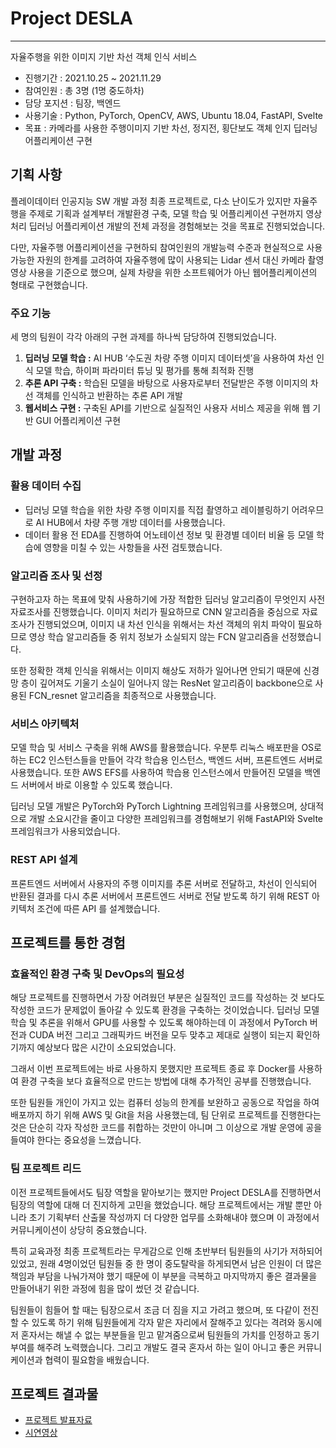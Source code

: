 # Project DESLA

---

자율주행을 위한 이미지 기반 차선 객체 인식 서비스

- 진행기간 : 2021.10.25 ~ 2021.11.29
- 참여인원 : 총 3명 (1명 중도하차)
- 담당 포지션 : 팀장, 백엔드
- 사용기술 : Python, PyTorch, OpenCV, AWS, Ubuntu 18.04, FastAPI, Svelte
- 목표 : 카메라를 사용한 주행이미지 기반 차선, 정지전, 횡단보도 객체 인지 딥러닝 어플리케이션 구현

## 기획 사항

플레이데이터 인공지능 SW 개발 과정 최종 프로젝트로, 다소 난이도가 있지만 자율주행을 주제로 기획과 설계부터 개발환경 구축, 모델 학습 및 어플리케이션 구현까지 영상 처리 딥러닝 어플리케이션 개발의 전체 과정을 경험해보는 것을 목표로 진행되었습니다.

다만, 자율주행 어플리케이션을 구현하되 참여인원의 개발능력 수준과 현실적으로 사용가능한 자원의 한계를 고려하여 자율주행에 많이 사용되는 Lidar 센서 대신 카메라 촬영 영상 사용을 기준으로 했으며, 실제 차량을 위한 소프트웨어가 아닌 웹어플리케이션의 형태로 구현했습니다.

### 주요 기능

세 명의 팀원이 각각 아래의 구현 과제를 하나씩 담당하여 진행되었습니다.

1. **딥러닝 모델 학습 :** AI HUB ‘수도권 차량 주행 이미지 데이터셋’을 사용하여 차선 인식 모델 학습, 하이퍼 파라미터 튜닝 및 평가를 통해 최적화 진행
2. **추론 API 구축 :** 학습된 모델을 바탕으로 사용자로부터 전달받은 주행 이미지의 차선 객체를 인식하고 반환하는 추론 API 개발
3. **웹서비스 구현 :** 구축된 API를 기반으로 실질적인 사용자 서비스 제공을 위해 웹 기반 GUI 어플리케이션 구현
   
   

## 개발 과정

### 활용 데이터 수집

- 딥러닝 모델 학습을 위한 차량 주행 이미지를 직접 촬영하고 레이블링하기 어려우므로 AI HUB에서 차량 주행 개방 데이터를 사용했습니다.
- 데이터 활용 전 EDA를 진행하여 어노테이션 정보 및 환경별 데이터 비율 등 모델 학습에 영향을 미칠 수 있는 사항들을 사전 검토했습니다.

### 알고리즘 조사 및 선정

구현하고자 하는 목표에 맞춰 사용하기에 가장 적합한 딥러닝 알고리즘이 무엇인지 사전 자료조사를 진행했습니다. 이미지 처리가 필요하므로 CNN 알고리즘을 중심으로 자료조사가 진행되었으며, 이미지 내 차선 인식을 위해서는 차선 객체의 위치 파악이 필요하므로 영상 학습 알고리즘들 중 위치 정보가 소실되지 않는 FCN 알고리즘을 선정했습니다.

또한 정확한 객체 인식을 위해서는 이미지 해상도 저하가 일어나면 안되기 때문에 신경망 층이 깊어져도 기울기 소실이 일어나지 않는 ResNet 알고리즘이 backbone으로 사용된 FCN_resnet 알고리즘을 최종적으로 사용했습니다.

### 서비스 아키텍처

모델 학습 및 서비스 구축을 위해 AWS를 활용했습니다. 우분투 리눅스 배포판을 OS로 하는 EC2 인스턴스들을 만들어 각각 학습용 인스턴스, 백엔드 서버, 프론트엔드 서버로 사용했습니다. 또한 AWS EFS를 사용하여 학습용 인스턴스에서 만들어진 모델을 백엔드 서버에서 바로 이용할 수 있도록 했습니다.

딥러닝 모델 개발은 PyTorch와 PyTorch Lightning 프레임워크를 사용했으며, 상대적으로 개발 소요시간을 줄이고 다양한 프레임워크를 경험해보기 위해 FastAPI와 Svelte 프레임워크가 사용되었습니다.

### REST API 설계

프론트엔드 서버에서 사용자의 주행 이미지를 추론 서버로 전달하고, 차선이 인식되어 반환된 결과를 다시 추론 서버에서 프론트엔드 서버로 전달 받도록 하기 위해 REST 아키텍처 조건에 따른 API 를 설계했습니다.



## 프로젝트를 통한 경험

### 효율적인 환경 구축 및 DevOps의 필요성

해당 프로젝트를 진행하면서 가장 어려웠던 부분은 실질적인 코드를 작성하는 것 보다도 작성한 코드가 문제없이 돌아갈 수 있도록 환경을 구축하는 것이었습니다. 딥러닝 모델 학습 및 추론을 위해서 GPU를 사용할 수 있도록 해야하는데 이 과정에서 PyTorch 버전과 CUDA 버전 그리고 그래픽카드 버전을 모두 맞추고 제대로 실행이 되는지 확인하기까지 예상보다 많은 시간이 소요되었습니다.

그래서 이번 프로젝트에는 바로 사용하지 못했지만 프로젝트 종료 후 Docker를 사용하여 환경 구축을 보다 효율적으로 만드는 방법에 대해 추가적인 공부를 진행했습니다.

또한 팀원들 개인이 가지고 있는 컴퓨터 성능의 한계를 보완하고 공동으로 작업을 하여 배포까지 하기 위해 AWS 및 Git을 처음 사용했는데, 팀 단위로 프로젝트를 진행한다는 것은 단순히 각자 작성한 코드를 취합하는 것만이 아니며 그 이상으로 개발 운영에 공을 들여야 한다는 중요성을 느꼈습니다.

### 팀 프로젝트 리드

이전 프로젝트들에서도 팀장 역할을 맡아보기는 했지만 Project DESLA를 진행하면서 팀장의 역할에 대해 더 진지하게 고민을 했었습니다. 해당 프로젝트에서는 개발 뿐만 아니라 초기 기획부터 산출물 작성까지 더 다양한 업무를 소화해내야 했으며 이 과정에서 커뮤니케이션이 상당히 중요했습니다.

특히 교육과정 최종 프로젝트라는 무게감으로 인해 초반부터 팀원들의 사기가 저하되어 있었고, 원래 4명이었던 팀원들 중 한 명이 중도탈락을 하게되면서 남은 인원이 더 많은 책임과 부담을 나눠가져야 했기 때문에 이 부분을 극복하고 마지막까지 좋은 결과물을 만들어내기 위한 과정에 힘을 많이 썼던 것 같습니다.

팀원들이 힘들어 할 때는 팀장으로서 조금 더 짐을 지고 가려고 했으며, 또 다같이 전진할 수 있도록 하기 위해 팀원들에게 각자 맡은 자리에서 잘해주고 있다는 격려와 동시에 저 혼자서는 해낼 수 없는 부분들을 믿고 맡겨줌으로써 팀원들의 가치를 인정하고 동기부여를 해주려 노력했습니다. 그리고 개발도 결국 혼자서 하는 일이 아니고 좋은 커뮤니케이션과 협력이 필요함을 배웠습니다.



## 프로젝트 결과물

- [프로젝트 발표자료](https://drive.google.com/file/d/1YzdsH04RATdG4K3EYcX-ch4b-nFfK2cM/view?usp=sharing)
- [시연영상](https://youtu.be/pltea5ZG8MQ)
